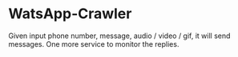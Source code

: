 # WatsApp-Crawler
Given input phone number, message, audio / video / gif, it will send messages. One more service to monitor the replies.
